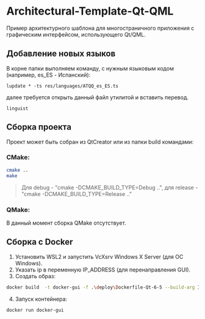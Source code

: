 # Architectural-Template-Qt-QML

Пример архитектурного шаблона для многостраничного приложения с графическим интерфейсом, использующего Qt/QML.

## Добавление новых языков

В корне папки выполняем команду, с нужным языковым кодом (например, es_ES - Испанский):
```shell
lupdate * -ts res/languages/ATQQ_es_ES.ts
```
далее требуется открыть данный файл утилитой и вставить перевод.
```shell
linguist
```

## Сборка проекта

Проект может быть собран из QtCreator или из папки build командами:

### CMake:

```bash
cmake ..
make
```
> Для debug - "cmake -DCMAKE_BUILD_TYPE=Debug ..", для release - "cmake -DCMAKE_BUILD_TYPE=Release .."

### QMake:

В данный момент сборка QMake отсутствует.

## Сборка с Docker

1. Установить WSL2 и запустить VcXsrv Windows X Server (для ОС Windows).
2. Указать ip в переменную IP_ADDRESS (для перенаправления GUI).
3. Создать образ:
```bash
docker build  -t docker-gui -f .\deploy\Dockerfile-Qt-6-5 --build-arg IP_ADDRESS='your ip addres' .
```
4. Запуск контейнера:
```bash
docker run docker-gui
```